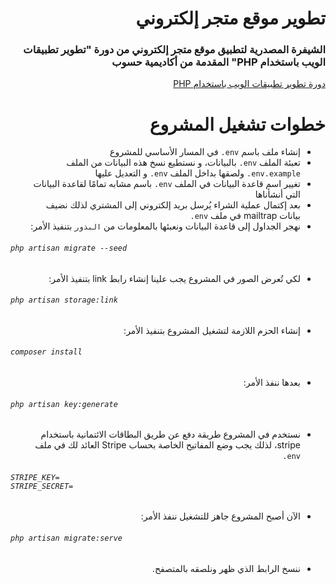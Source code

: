 <div dir="rtl">

# تطوير موقع متجر إلكتروني

### الشيفرة المصدرية لتطبيق موقع متجر إلكتروني من دورة "تطوير تطبيقات الويب باستخدام PHP" المقدمة من أكاديمية حسوب

<a href="https://academy.hsoub.com/learn/php-web-application-development/">دورة تطوير تطبيقات الويب باستخدام  PHP</a>

# خطوات تشغيل المشروع

* إنشاء ملف باسم `env.` في المسار الأساسي للمشروع
* تعبئة الملف `env.` بالبيانات، و نستطيع نسخ هذه البيانات من الملف `env.example.` ولصقها بداخل الملف `env.` و التعديل عليها
* تغيير اسم قاعدة البيانات في الملف `env.` باسم مشابه تمامًا لقاعدة البيانات التي أنشأناها
* بعد إكتمال عملية الشراء يُرسل بريد إلكتروني إلى المشتري لذلك نضيف بيانات mailtrap في ملف `env.`
* نهجر الجداول إلى قاعدة البيانات ونعبئها بالمعلومات من `البذور` بتنفيذ الأمر:

<h6 dir="ltr">

`php artisan migrate --seed`

</h6>

* لكي تُعرض الصور في المشروع يجب علينا إنشاء رابط link بتنفيذ الأمر:
<h6 dir="ltr">

`php artisan storage:link`

</h6>

* إنشاء الحزم اللازمة لتشغيل المشروع بتنفيذ الأمر:
<h6 dir="ltr">

`composer install`

</h6>

* بعدها ننفذ الأمر:
<h6 dir="ltr"> 

`php artisan key:generate`

</h6>

* نستخدم في المشروع طريقة دفع عن طريق البطاقات الائتمانية باستخدام stripe، لذلك يجب وضع المفاتيح الخاصة بحساب Stripe العائد لك في ملف `env.`

<h6 dir="ltr">

`STRIPE_KEY=`<br>
`STRIPE_SECRET=`<br>

</h6>

* الآن أصبح المشروع جاهز للتشغيل ننفذ الأمر:

<h6 dir="ltr">

`php artisan migrate:serve`

</h6>

* ننسخ الرابط الذي ظهر ونلصقه بالمتصفح.

</div>